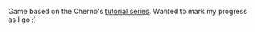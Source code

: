 Game based on the Cherno's [tutorial series](https://github.com/AntJanus/Rain-game.git). Wanted to mark my progress as I go :)
